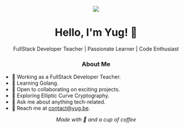 <!-- Header with Computer Humor GIF -->
<p align="center">
  <img src="https://media.giphy.com/media/xT9IgzoKnwFNmISR8I/giphy.gif">
</p>

<h1 align="center">Hello, I'm Yug! 👋</h1>

<p align="center">
  FullStack Developer Teacher | Passionate Learner | Code Enthusiast
</p>

<h3 align="center">About Me</h3>

- 💼 Working as a FullStack Developer Teacher.
- 🌱 Learning Golang.
- 🚀 Open to collaborating on exciting projects.
- 🤔 Exploring Elliptic Curve Cryptography.
- 💬 Ask me about anything tech-related.
- 📧 Reach me at [contact@yug.be](mailto:contact@yug.be).


<!-- Footer -->
<p align="center">
  <i>Made with 💖 and a cup of coffee</i>
</p>
